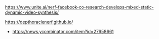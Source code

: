 https://www.unite.ai/nerf-facebook-co-research-develops-mixed-static-dynamic-video-synthesis/


https://depthoraclenerf.github.io/
* https://news.ycombinator.com/item?id=27658661